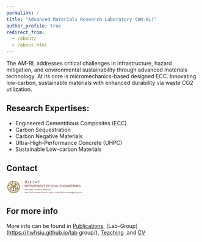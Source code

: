 ```yaml
---
permalink: /
title: "Advanced Materials Research Laboratory (AM-RL)"
author_profile: true
redirect_from: 
  - /about/
  - /about.html
---
```


The AM-RL addresses critical challenges in infrastructure, hazard mitigation, and environmental sustainability through advanced materials technology. At its core is micromechanics-based designed ECC. Innovating low-carbon, sustainable materials with enhanced durability via waste CO2 utilization.

Research Expertises:
-----
- Engineered Cementitious Composites (ECC)
- Carbon Sequestration
- Carbon Negative Materials
- Ultra-High-Performance Concrete (UHPC)
- Sustainable Low-carbon Materials

Contact
-----
<img src="/images/contact.png" width="40%" alt="Contact Info2">


For more info
------
More info can be found in [Publications](https://hwhsiu.github.io/publications/), [Lab-Group](https://hwhsiu.github.io/lab group/), [Teaching](https://hwhsiu.github.io/teaching/) ,and [CV](https://hwhsiu.github.io/CV/)
